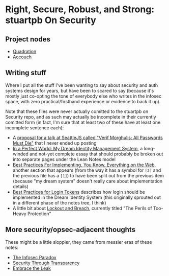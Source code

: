 # Right, Secure, Robust, and Strong: stuartpb On Security

## Project nodes

- [Quadration](0d93d812-6739-4142-9e16-d686e6df00ef.md)
- [Accouch](1ae14fdb-5356-456a-a12f-89513f3a50ef.md)

## Writing stuff

Where I put all the stuff I've been wanting to say about security and auth systems design for years, but have been to scared to say (because it's mostly just co-opting the tone of everybody else who writes in the infosec space, with zero practical/firsthand experience or evidence to back it up).

Note that these files were never actually comitted to the stuartpb on Security repo, and as such may actually be incomplete in their currently comitted form (in fact, I'm sure that at least two of these have at least one incomplete sentence each):

- A [proposal for a talk at SeattleJS called "Verif Morghulis: All Passwords Must Die"][Verif Morghulis] that I never ended up posting
- [In a Perfect World: My Dream Identity Management System][dream-iam], a long-winded and not-yet complete essay that should probably be broken out into separate pages under the Lean Notes model
- [Best Practices For Implementing, You Know, Everything on the Web][bp], another section that appears (from the way it has a symbol for `[2]` and the previous file has a `[1]`) to have been split out from the previous item (because "my dream system" doesn't really care about implementation details)
- [Best Practices for Login Tokens][surpass-but-for-nilpass] describes how login should be implemented in the Dream Identity System (this originally sprouted out in a different phase of the notes tree, I think)
- A little bit about [Lockout and Breach][], currently titled "The Perils of Too-Heavy Protection"

[Verif Morghulis]: 0d21bcbc-81b8-4950-af50-46a7a4343613.md
[dream-iam]: 3f7019fb-74ea-4de9-bfb1-3985e0b79482.md
[bp]: 51831897-f54f-4d8d-8e40-9a9b82a4b7ae.md
[Lockout and Breach]: b3b63eda-ac0f-4b49-b48d-a3df1b8251cc.md
[surpass-but-for-nilpass]: 0072bc14-9ba6-4364-9762-4e3dcccf8a69.md

## More security/opsec-adjacent thoughts

These might be a little sloppier, they came from messier eras of these notes:

- [The Infosec Paradox](27a6d6ad-9fd2-41f9-be2d-cd7ccaca3aa7.md)
- [Security Through Transparency](a9f862fd-2adc-4fe9-8a05-92fa5f7b4622.md)
- [Embrace the Leak](9333bdc8-9ff6-49f7-821e-c7b1da574096.md)
